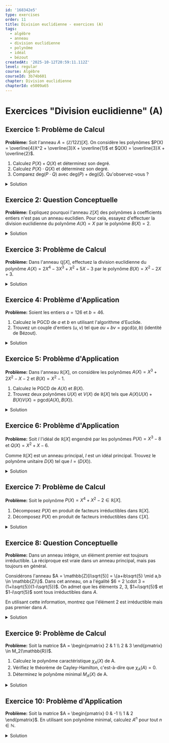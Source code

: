 ```yaml
---
id: '168342e5'
type: exercises
order: 11
title: Division euclidienne - exercices (A)
tags:
  - algèbre
  - anneau
  - division euclidienne
  - polynôme
  - idéal
  - bézout
createdAt: '2025-10-12T20:59:11.112Z'
level: regular
course: Algèbre
courseId: 3b74b601
chapter: Division euclidienne
chapterId: e5009a65
---
```

# Exercices "Division euclidienne" (A)

## Exercice 1: Problème de Calcul

**Problème:** Soit l'anneau $A = (\mathbb{Z}/12\mathbb{Z})[X]$. On considère les polynômes $P(X) = \overline{4}X^2 + \overline{3}X + \overline{1}$ et $Q(X) = \overline{3}X + \overline{2}$.

1.  Calculez $P(X) + Q(X)$ et déterminez son degré.
2.  Calculez $P(X) \cdot Q(X)$ et déterminez son degré.
3.  Comparez $\text{deg}(P \cdot Q)$ avec $\text{deg}(P) + \text{deg}(Q)$. Qu'observez-vous ?

<details>

<summary>Solution</summary>

**Méthode:** Les opérations sur les polynômes dans $(\mathbb{Z}/12\mathbb{Z})[X]$ suivent les règles standards de l'addition et de la multiplication, mais les calculs sur les coefficients sont effectués modulo 12. Une attention particulière doit être portée au degré du produit, car l'anneau $\mathbb{Z}/12\mathbb{Z}$ n'est pas intègre.

**Étapes:**

1.  **Calcul de la somme :**

    On additionne les coefficients des termes de même degré.

    $P(X) + Q(X) = (\overline{4}X^2 + \overline{3}X + \overline{1}) + (\overline{3}X + \overline{2})$

    $P(X) + Q(X) = \overline{4}X^2 + (\overline{3}+\overline{3})X + (\overline{1}+\overline{2})$

    $P(X) + Q(X) = \overline{4}X^2 + \overline{6}X + \overline{3}$

    Le degré de la somme est $\text{deg}(P+Q) = 2$.

2.  **Calcul du produit :**

    On utilise la distributivité, en effectuant les calculs des coefficients modulo 12.

    $P(X) \cdot Q(X) = (\overline{4}X^2 + \overline{3}X + \overline{1}) \cdot (\overline{3}X + \overline{2})$

    $= \overline{4}X^2(\overline{3}X + \overline{2}) + \overline{3}X(\overline{3}X + \overline{2}) + \overline{1}(\overline{3}X + \overline{2})$

    $= (\overline{12}X^3 + \overline{8}X^2) + (\overline{9}X^2 + \overline{6}X) + (\overline{3}X + \overline{2})$

    On regroupe les termes de même degré :

    $= \overline{12}X^3 + (\overline{8}+\overline{9})X^2 + (\overline{6}+\overline{3})X + \overline{2}$

    $= \overline{0}X^3 + \overline{17}X^2 + \overline{9}X + \overline{2}$

    Comme $\overline{17} \equiv \overline{5} \pmod{12}$, on a :

    $P(X) \cdot Q(X) = \overline{5}X^2 + \overline{9}X + \overline{2}$

    Le degré du produit est $\text{deg}(P \cdot Q) = 2$.

3.  **Comparaison des degrés :**

    On a $\text{deg}(P) = 2$ et $\text{deg}(Q) = 1$.

    La somme des degrés est $\text{deg}(P) + \text{deg}(Q) = 2+1=3$.

    On observe que $\text{deg}(P \cdot Q) = 2$, ce qui est strictement inférieur à $\text{deg}(P) + \text{deg}(Q) = 3$.

    Cette situation est possible car l'anneau des coefficients $\mathbb{Z}/12\mathbb{Z}$ n'est pas intègre. Le produit des coefficients dominants de $P$ et $Q$, qui sont $\overline{4}$ et $\overline{3}$, est $\overline{4} \cdot \overline{3} = \overline{12} \equiv \overline{0} \pmod{12}$. L'annulation de ce produit a fait chuter le degré du polynôme produit.

**Réponse:**

1.  $P(X)+Q(X) = \overline{4}X^2 + \overline{6}X + \overline{3}$, $\text{deg}(P+Q) = 2$
2.  $P(X) \cdot Q(X) = \overline{5}X^2 + \overline{9}X + \overline{2}$, $\text{deg}(P \cdot Q) = 2$
3.  $\text{deg}(P \cdot Q) < \text{deg}(P) + \text{deg}(Q)$, car $\mathbb{Z}/12\mathbb{Z}$ n'est pas un anneau intègre.

</details>

## Exercice 2: Question Conceptuelle

**Problème:** Expliquez pourquoi l'anneau $\mathbb{Z}[X]$ des polynômes à coefficients entiers n'est pas un anneau euclidien. Pour cela, essayez d'effectuer la division euclidienne du polynôme $A(X)=X$ par le polynôme $B(X)=2$.

<details>

<summary>Solution</summary>

**Méthode:** On utilise la définition d'un anneau euclidien. Si $\mathbb{Z}[X]$ était euclidien, il devrait exister une division euclidienne pour tout couple de polynômes $(A, B)$ avec $B \ne 0$. Le stathme usuel pour les polynômes est le degré. Nous allons montrer par l'absurde que la division de $A(X)=X$ par $B(X)=2$ est impossible.

**Étapes:**

1.  **Hypothèse :** Supposons que $\mathbb{Z}[X]$ est un anneau euclidien. Le stathme naturel serait le degré, $\delta(P) = \text{deg}(P)$.
2.  **Application de la division euclidienne :** On veut diviser $A(X) = X$ par $B(X) = 2$. Selon la définition d'un anneau euclidien, il devrait exister un quotient $Q(X) \in \mathbb{Z}[X]$ et un reste $R(X) \in \mathbb{Z}[X]$ tels que :

    $A(X) = B(X) \cdot Q(X) + R(X)$ et $\text{deg}(R) < \text{deg}(B)$.

3.  **Analyse de l'équation :**

    L'équation s'écrit : $X = 2 \cdot Q(X) + R(X)$.

    Le degré du diviseur est $\text{deg}(B) = \text{deg}(2) = 0$.

    La condition sur le reste est donc $\text{deg}(R) < 0$, ce qui signifie que $\text{deg}(R) = -\infty$. Le seul polynôme de degré $-\infty$ est le polynôme nul.

    Donc, si une telle division était possible, on devrait avoir $R(X)=0$.

4.  **Contradiction :**

    L'équation devient alors $X = 2 \cdot Q(X)$.

    Soit $Q(X) = a_n X^n + \dots + a_1 X + a_0$ un polynôme de $\mathbb{Z}[X]$ (les $a_i$ sont des entiers).

    Alors $2 \cdot Q(X) = 2a_n X^n + \dots + 2a_1 X + 2a_0$.

    Pour que $2 \cdot Q(X)$ soit égal à $X$, on doit identifier les coefficients.

    -   Le coefficient de $X$ doit être 1, donc $2a_1 = 1$.
    -   Tous les autres coefficients doivent être nuls.

    L'équation $2a_1 = 1$ n'a pas de solution dans l'anneau des entiers $\mathbb{Z}$, car $a_1$ devrait être $1/2$.

5.  **Conclusion :** Il n'existe pas de polynôme $Q(X)$ à coefficients entiers tel que $X = 2 \cdot Q(X)$. La division euclidienne de $X$ par $2$ est donc impossible dans $\mathbb{Z}[X]$. Par conséquent, $\mathbb{Z}[X]$ n'est pas un anneau euclidien.

**Réponse:** L'anneau $\mathbb{Z}[X]$ n'est pas euclidien car la division euclidienne n'est pas toujours possible. Par exemple, pour diviser $X$ par $2$, il faudrait trouver $Q(X), R(X) \in \mathbb{Z}[X]$ tels que $X = 2Q(X) + R(X)$ avec $\text{deg}(R) < \text{deg}(2)=0$. Ceci impose $R(X)=0$, et donc $X=2Q(X)$. Cette équation n'a pas de solution dans $\mathbb{Z}[X]$, car le coefficient de $X$ dans $2Q(X)$ est toujours un entier pair.

</details>

## Exercice 3: Problème de Calcul

**Problème:** Dans l'anneau $\mathbb{Q}[X]$, effectuez la division euclidienne du polynôme $A(X) = 2X^4 - 3X^3 + X^2 + 5X - 3$ par le polynôme $B(X) = X^2 - 2X + 3$.

<details>

<summary>Solution</summary>

**Méthode:** On utilise l'algorithme de division longue (ou division posée) pour les polynômes, qui est analogue à la division longue pour les entiers. À chaque étape, on cherche à éliminer le terme de plus haut degré du dividende partiel.

**Étapes:**

1.  **Initialisation :**

    Dividende : $A(X) = 2X^4 - 3X^3 + X^2 + 5X - 3$

    Diviseur : $B(X) = X^2 - 2X + 3$

2.  **Étape 1 :**

    On divise le terme de plus haut degré de $A(X)$, soit $2X^4$, par le terme de plus haut degré de $B(X)$, soit $X^2$.

    $2X^4 / X^2 = 2X^2$. C'est le premier terme du quotient.

    On multiplie $B(X)$ par $2X^2$ : $2X^2(X^2 - 2X + 3) = 2X^4 - 4X^3 + 6X^2$.

    On soustrait ce résultat de $A(X)$ :

    $(2X^4 - 3X^3 + X^2 + 5X - 3) - (2X^4 - 4X^3 + 6X^2) = X^3 - 5X^2 + 5X - 3$.

3.  **Étape 2 :**

    Le nouveau dividende est $X^3 - 5X^2 + 5X - 3$.

    On divise son terme de plus haut degré, $X^3$, par $X^2$ : $X^3 / X^2 = X$. C'est le deuxième terme du quotient.

    On multiplie $B(X)$ par $X$ : $X(X^2 - 2X + 3) = X^3 - 2X^2 + 3X$.

    On soustrait :

    $(X^3 - 5X^2 + 5X - 3) - (X^3 - 2X^2 + 3X) = -3X^2 + 2X - 3$.

4.  **Étape 3 :**

    Le nouveau dividende est $-3X^2 + 2X - 3$.

    On divise son terme de plus haut degré, $-3X^2$, par $X^2$ : $-3X^2 / X^2 = -3$. C'est le troisième terme du quotient.

    On multiplie $B(X)$ par $-3$ : $-3(X^2 - 2X + 3) = -3X^2 + 6X - 9$.

    On soustrait :

    $(-3X^2 + 2X - 3) - (-3X^2 + 6X - 9) = -4X + 6$.

5.  **Conclusion :**

    Le quotient est $Q(X) = 2X^2 + X - 3$.

    Le dernier reste est $R(X) = -4X + 6$.

    Le degré du reste, $\text{deg}(R) = 1$, est strictement inférieur au degré du diviseur, $\text{deg}(B) = 2$. L'algorithme est terminé.

    On a bien : $A(X) = B(X) \cdot Q(X) + R(X)$.

    $(X^2 - 2X + 3)(2X^2 + X - 3) + (-4X + 6) = 2X^4 - 3X^3 + X^2 + 9X - 9 - 4X + 6 = 2X^4 - 3X^3 + X^2 + 5X - 3$.

**Réponse:** Le quotient est $Q(X) = 2X^2 + X - 3$ et le reste est $R(X) = -4X + 6$. L'équation de la division euclidienne est :

$$ 2X^4 - 3X^3 + X^2 + 5X - 3 = (X^2 - 2X + 3)(2X^2 + X - 3) + (-4X + 6) $$

</details>

## Exercice 4: Problème d'Application

**Problème:** Soient les entiers $a=126$ et $b=46$.

1.  Calculez le PGCD de $a$ et $b$ en utilisant l'algorithme d'Euclide.
2.  Trouvez un couple d'entiers $(u, v)$ tel que $au+bv = \text{pgcd}(a,b)$ (identité de Bézout).

<details>

<summary>Solution</summary>

**Méthode:** On applique d'abord l'algorithme d'Euclide en effectuant des divisions successives pour trouver le PGCD (le dernier reste non nul). Ensuite, on "remonte" les équations de ces divisions pour exprimer le PGCD comme une combinaison linéaire de $a$ et $b$.

**Étapes:**

1.  **Algorithme d'Euclide :**
    -   $126 = 2 \cdot 46 + 34 \quad (L_1)$
    -   $46 = 1 \cdot 34 + 12 \quad (L_2)$
    -   $34 = 2 \cdot 12 + 10 \quad (L_3)$
    -   $12 = 1 \cdot 10 + 2 \quad (L_4)$
    -   $10 = 5 \cdot 2 + 0$

    Le dernier reste non nul est 2. Donc, $\text{pgcd}(126, 46) = 2$.

2.  **Algorithme d'Euclide étendu (remontée) :**

    On part de l'avant-dernière ligne $(L_4)$ et on exprime le PGCD :

    $2 = 12 - 1 \cdot 10$

    On utilise la ligne précédente $(L_3)$ pour exprimer le reste $10$ : $10 = 34 - 2 \cdot 12$.

    On substitue cette expression de $10$ dans l'équation pour $2$ :

    $2 = 12 - 1 \cdot (34 - 2 \cdot 12) = 12 - 34 + 2 \cdot 12 = 3 \cdot 12 - 1 \cdot 34$

    On utilise la ligne $(L_2)$ pour exprimer le reste $12$ : $12 = 46 - 1 \cdot 34$.

    On substitue :

    $2 = 3 \cdot (46 - 1 \cdot 34) - 1 \cdot 34 = 3 \cdot 46 - 3 \cdot 34 - 1 \cdot 34 = 3 \cdot 46 - 4 \cdot 34$

    Enfin, on utilise la ligne $(L_1)$ pour exprimer le reste $34$ : $34 = 126 - 2 \cdot 46$.

    On substitue :

    $2 = 3 \cdot 46 - 4 \cdot (126 - 2 \cdot 46) = 3 \cdot 46 - 4 \cdot 126 + 8 \cdot 46$

    $2 = (3+8) \cdot 46 - 4 \cdot 126 = 11 \cdot 46 - 4 \cdot 126$

    On a donc l'identité $126(-4) + 46(11) = 2$.

    Un couple de coefficients de Bézout est $(u,v) = (-4, 11)$.

**Réponse:**

1.  $\text{pgcd}(126, 46) = 2$
2.  Un couple $(u,v)$ est $(-4, 11)$, ce qui donne l'identité de Bézout : $126 \cdot (-4) + 46 \cdot 11 = 2$.

</details>

## Exercice 5: Problème d'Application

**Problème:** Dans l'anneau $\mathbb{R}[X]$, on considère les polynômes $A(X) = X^3 + 2X^2 - X - 2$ et $B(X) = X^2 - 1$.

1.  Calculez le PGCD de $A(X)$ et $B(X)$.
2.  Trouvez deux polynômes $U(X)$ et $V(X)$ de $\mathbb{R}[X]$ tels que $A(X)U(X) + B(X)V(X) = \text{pgcd}(A(X), B(X))$.

<details>

<summary>Solution</summary>

**Méthode:** On applique l'algorithme d'Euclide pour les polynômes. Le PGCD est le dernier reste non nul, rendu unitaire (en divisant par son coefficient dominant). Ensuite, on remonte les divisions pour trouver les polynômes de Bézout $U(X)$ et $V(X)$.

**Étapes:**

1.  **Algorithme d'Euclide pour les polynômes :**
    -   On divise $A(X)$ par $B(X)$ :

        $X^3 + 2X^2 - X - 2 = (X+2)(X^2-1) + 0$.

        La division donne $X^3 + 2X^2 - X - 2 = (X^2-1)(X+2)$.

        Le reste de la première division est $R_1(X)=0$.

        Cela signifie que $B(X)$ divise $A(X)$.

    -   Dans ce cas, le PGCD est simplement $B(X)$ (ou un polynôme associé).

        Le PGCD unitaire est $X^2-1$.

        *Note : Si le reste n'était pas nul, on continuerait l'algorithme.*

        Par exemple, si $A(X) = X^3+1$ et $B(X) = X^2+1$.

        $X^3+1 = X(X^2+1) + (-X+1)$. Reste $R_1(X) = -X+1$.

        $X^2+1 = (-X-1)(-X+1) + 2$. Reste $R_2(X) = 2$.

        Le dernier reste non nul est 2. Le PGCD unitaire est 1.

2.  **Identité de Bézout :**

    Puisque $B(X)$ divise $A(X)$, on a $A(X) = Q(X)B(X)$ où $Q(X)=X+2$.

    On peut écrire $A(X) - (X+2)B(X) = 0$.

    Le PGCD est $D(X) = X^2-1 = B(X)$.

    On cherche $U(X)$ et $V(X)$ tels que $A(X)U(X) + B(X)V(X) = B(X)$.

    Une solution évidente est de prendre $U(X) = 0$ et $V(X) = 1$.

    On a bien $A(X) \cdot 0 + B(X) \cdot 1 = B(X)$.

**Réponse:**

1.  Comme $A(X) = (X+2)(X^2-1)$, $B(X)$ divise $A(X)$, donc $\text{pgcd}(A(X), B(X)) = X^2-1$.
2.  Une solution pour l'identité de Bézout est $U(X) = 0$ et $V(X) = 1$.

</details>

## Exercice 6: Problème d'Application

**Problème:** Soit $I$ l'idéal de $\mathbb{R}[X]$ engendré par les polynômes $P(X) = X^3 - 8$ et $Q(X) = X^2 + X - 6$.

Comme $\mathbb{R}[X]$ est un anneau principal, $I$ est un idéal principal. Trouvez le polynôme unitaire $D(X)$ tel que $I = (D(X))$.

<details>

<summary>Solution</summary>

**Méthode:** L'idéal engendré par $P(X)$ et $Q(X)$, noté $I=(P(X), Q(X))$, est l'ensemble des combinaisons linéaires $P(X)U(X) + Q(X)V(X)$. Dans un anneau principal, cet idéal est aussi engendré par un seul élément, qui est le PGCD de $P(X)$ et $Q(X)$. Il suffit donc de calculer $\text{pgcd}(P(X), Q(X))$.

**Étapes:**

1.  **Calculer le PGCD de $P(X)$ et $Q(X)$ avec l'algorithme d'Euclide.**

    $P(X) = X^3 - 8$

    $Q(X) = X^2 + X - 6$

2.  **Première division : diviser $P(X)$ par $Q(X)$.**

    Par division longue :

    $(X^3 - 8) = (X-1)(X^2+X-6) + (7X - 14)$.

    Le premier reste est $R_1(X) = 7X - 14$.

3.  **Deuxième division : diviser $Q(X)$ par $R_1(X)$.**

    $Q(X) = X^2 + X - 6$. On peut simplifier $R_1(X)$ en le rendant unitaire pour faciliter le calcul : $R'_1(X) = \frac{1}{7}R_1(X) = X-2$. Le PGCD sera le même.

    Divisons $Q(X)$ par $X-2$. On peut utiliser la division synthétique (ou de Horner) puisque le diviseur est de degré 1. La racine est 2.

    $Q(2) = 2^2 + 2 - 6 = 4+2-6=0$.

    Puisque $Q(2)=0$, $(X-2)$ divise $Q(X)$.

    $X^2 + X - 6 = (X-2)(X+3)$.

    Le reste de la division de $Q(X)$ par $(X-2)$ est 0.

4.  **Conclusion de l'algorithme.**

    Le dernier reste non nul (avant simplification) était $R_1(X) = 7X-14$.

    Le PGCD est donc $7X-14$.

    Le générateur unitaire de l'idéal est obtenu en divisant le PGCD par son coefficient dominant (7).

    $D(X) = \frac{1}{7}(7X-14) = X-2$.

5.  **Vérification.**

    L'idéal $I = (X^3-8, X^2+X-6)$ est donc égal à l'idéal $(X-2)$.

    On peut vérifier que $X-2$ divise bien les deux polynômes.

    $X^3-8 = (X-2)(X^2+2X+4)$.

    $X^2+X-6 = (X-2)(X+3)$.

    C'est correct.

**Réponse:** L'idéal $I$ est engendré par le polynôme unitaire $D(X) = X-2$. Donc $I = (X-2)$.

</details>

## Exercice 7: Problème de Calcul

**Problème:** Soit le polynôme $P(X) = X^4 + X^2 - 2 \in \mathbb{R}[X]$.

1.  Décomposez $P(X)$ en produit de facteurs irréductibles dans $\mathbb{R}[X]$.
2.  Décomposez $P(X)$ en produit de facteurs irréductibles dans $\mathbb{C}[X]$.

<details>

<summary>Solution</summary>

**Méthode:**

1.  Pour la décomposition dans $\mathbb{R}[X]$, on cherche d'abord les racines réelles et les facteurs de degré 1. Ensuite, on cherche des facteurs de degré 2 qui n'ont pas de racines réelles. On peut faire un changement de variable $Y=X^2$ pour trouver les racines de $Y^2+Y-2$.
2.  Pour la décomposition dans $\mathbb{C}[X]$, on sait que tout polynôme se scinde en facteurs de degré 1 (théorème de d'Alembert-Gauss). On cherche donc toutes les racines complexes du polynôme.

**Étapes:**

1.  **Décomposition dans $\mathbb{R}[X]$ :**
    -   On pose $Y=X^2$. L'équation $P(X)=0$ devient $Y^2+Y-2=0$.
    -   C'est une équation du second degré en $Y$. Le discriminant est $\Delta = 1^2 - 4(1)(-2) = 1+8=9$.
    -   Les solutions pour $Y$ sont $Y_1 = \frac{-1-\sqrt{9}}{2} = -2$ et $Y_2 = \frac{-1+\sqrt{9}}{2} = 1$.
    -   On revient à $X$ :
        -   $X^2 = Y_1 = -2$. Cette équation n'a pas de solution dans $\mathbb{R}$. Le polynôme $X^2+2$ est donc un facteur irréductible de $P(X)$ dans $\mathbb{R}[X]$.
        -   $X^2 = Y_2 = 1$. Cette équation a pour solutions $X=1$ et $X=-1$. Les polynômes $X-1$ et $X+1$ sont donc des facteurs de $P(X)$.
    -   La décomposition de $P(X)$ est donc le produit de ces facteurs :

        $P(X) = (X-1)(X+1)(X^2+2)$.

    -   Vérifions les facteurs : $(X-1)$, $(X+1)$ sont irréductibles (degré 1). $(X^2+2)$ est irréductible dans $\mathbb{R}[X]$ car son discriminant est $\Delta = 0^2 - 4(1)(2) = -8 < 0$.

2.  **Décomposition dans $\mathbb{C}[X]$ :**
    -   On repart de la décomposition dans $\mathbb{R}[X]$: $P(X) = (X-1)(X+1)(X^2+2)$.
    -   Les facteurs de degré 1 sont déjà irréductibles dans $\mathbb{C}[X]$.
    -   On s'intéresse au facteur $X^2+2$. Dans $\mathbb{C}$, on peut le factoriser en trouvant ses racines.
    -   $X^2 = -2 \implies X = \pm \sqrt{-2} \implies X = \pm i\sqrt{2}$.
    -   Donc, $X^2+2 = (X - i\sqrt{2})(X + i\sqrt{2})$.
    -   En combinant tous les facteurs, on obtient la décomposition complète dans $\mathbb{C}[X]$ :

        $P(X) = (X-1)(X+1)(X - i\sqrt{2})(X + i\sqrt{2})$.

    -   Tous les facteurs sont de degré 1, donc ils sont irréductibles dans $\mathbb{C}[X]$.

**Réponse:**

1.  Dans $\mathbb{R}[X]$, la décomposition est $P(X) = (X-1)(X+1)(X^2+2)$.
2.  Dans $\mathbb{C}[X]$, la décomposition est $P(X) = (X-1)(X+1)(X - i\sqrt{2})(X + i\sqrt{2})$.

</details>

## Exercice 8: Question Conceptuelle

**Problème:** Dans un anneau intègre, un élément premier est toujours irréductible. La réciproque est vraie dans un anneau principal, mais pas toujours en général.

Considérons l'anneau $A = \mathbb{Z}[i\sqrt{5}] = \{a+ib\sqrt{5} \mid a,b \in \mathbb{Z}\}$. Dans cet anneau, on a l'égalité $6 = 2 \cdot 3 = (1+i\sqrt{5})(1-i\sqrt{5})$. On admet que les éléments $2$, $3$, $1+i\sqrt{5}$ et $1-i\sqrt{5}$ sont tous irréductibles dans $A$.

En utilisant cette information, montrez que l'élément $2$ est irréductible mais pas premier dans $A$.

<details>

<summary>Solution</summary>

**Méthode:** On utilise les définitions d'élément irréductible et d'élément premier.

- **Irréductible :** L'énoncé nous demande de l'admettre.
- **Premier :** Un élément $p$ est premier si, pour tous $a, b \in A$, $p|ab \implies p|a$ ou $p|b$.

Nous allons montrer que $2$ ne vérifie pas cette condition de divisibilité.

**Étapes:**

1.  **Vérifier la condition "irréductible" :** Par hypothèse de l'énoncé, on admet que $2$ est irréductible dans $A=\mathbb{Z}[i\sqrt{5}]$.

2.  **Vérifier la condition "premier" :**
    -   On part de l'égalité $6 = (1+i\sqrt{5})(1-i\sqrt{5})$.
    -   Comme $6 = 2 \cdot 3$, on peut dire que $2$ divise $6$.
    -   Donc, $2$ divise le produit $(1+i\sqrt{5})(1-i\sqrt{5})$.

3.  **Appliquer la définition d'un élément premier :**

    Si $2$ était premier, alors du fait que $2 | (1+i\sqrt{5})(1-i\sqrt{5})$, on devrait avoir :

    $2 | (1+i\sqrt{5})$   OU   $2 | (1-i\sqrt{5})$.

4.  **Tester les conditions de divisibilité :**
    -   Est-ce que $2$ divise $1+i\sqrt{5}$ ?

        Si c'était le cas, il existerait un élément $z = a+ib\sqrt{5} \in A$ tel que $1+i\sqrt{5} = 2(a+ib\sqrt{5}) = 2a + i(2b)\sqrt{5}$.

        Par identification des parties réelle et imaginaire (coefficient de $i\sqrt{5}$), on aurait :

        $1 = 2a$ et $1 = 2b$.

        Ces équations n'ont pas de solution pour $a, b \in \mathbb{Z}$. Donc $2$ ne divise pas $1+i\sqrt{5}$.

    -   Est-ce que $2$ divise $1-i\sqrt{5}$ ?

        De même, il existerait $z = a+ib\sqrt{5} \in A$ tel que $1-i\sqrt{5} = 2(a+ib\sqrt{5})$.

        Cela donnerait $1=2a$ et $-1=2b$, qui n'ont pas de solution dans $\mathbb{Z}$. Donc $2$ ne divise pas $1-i\sqrt{5}$.

5.  **Conclusion :**

    On a trouvé une situation où $2$ divise un produit, mais ne divise aucun des facteurs. Par conséquent, $2$ ne satisfait pas la définition d'un élément premier.

**Réponse:** L'élément $2$ est irréductible par hypothèse. Cependant, $2$ n'est pas premier car il divise le produit $(1+i\sqrt{5})(1-i\sqrt{5}) = 6$, mais il ne divise ni $1+i\sqrt{5}$ ni $1-i\sqrt{5}$ dans l'anneau $\mathbb{Z}[i\sqrt{5}]$.

</details>

## Exercice 9: Problème de Calcul

**Problème:** Soit la matrice $A = \begin{pmatrix} 2 & 1 \\ 2 & 3 \end{pmatrix} \in M_2(\mathbb{R})$.

1.  Calculez le polynôme caractéristique $\chi_A(X)$ de A.
2.  Vérifiez le théorème de Cayley-Hamilton, c'est-à-dire que $\chi_A(A) = 0$.
3.  Déterminez le polynôme minimal $M_A(X)$ de A.

<details>

<summary>Solution</summary>

**Méthode:**

1. Le polynôme caractéristique est $\chi_A(X) = \det(XI_2 - A)$.
2. On remplace $X$ par $A$ dans l'expression de $\chi_A(X)$ et on vérifie si on obtient la matrice nulle.
3. Le polynôme minimal $M_A(X)$ divise le polynôme caractéristique $\chi_A(X)$. On teste les diviseurs unitaires de $\chi_A(X)$ pour trouver celui de plus bas degré qui annule $A$.

**Étapes:**

1.  **Calcul du polynôme caractéristique :**

    $\chi_A(X) = \det(XI_2 - A) = \det \begin{pmatrix} X-2 & -1 \\ -2 & X-3 \end{pmatrix}$

    $\chi_A(X) = (X-2)(X-3) - (-1)(-2)$

    $\chi_A(X) = X^2 - 5X + 6 - 2 = X^2 - 5X + 4$.

2.  **Vérification de Cayley-Hamilton :**

    On doit vérifier que $A^2 - 5A + 4I_2 = 0$.

    -   Calculons $A^2$ :

        $A^2 = \begin{pmatrix} 2 & 1 \\ 2 & 3 \end{pmatrix} \begin{pmatrix} 2 & 1 \\ 2 & 3 \end{pmatrix} = \begin{pmatrix} 4+2 & 2+3 \\ 4+6 & 2+9 \end{pmatrix} = \begin{pmatrix} 6 & 5 \\ 10 & 11 \end{pmatrix}$.

    -   Calculons $A^2 - 5A + 4I_2$ :

        $\begin{pmatrix} 6 & 5 \\ 10 & 11 \end{pmatrix} - 5 \begin{pmatrix} 2 & 1 \\ 2 & 3 \end{pmatrix} + 4 \begin{pmatrix} 1 & 0 \\ 0 & 1 \end{pmatrix}$

        $= \begin{pmatrix} 6 & 5 \\ 10 & 11 \end{pmatrix} - \begin{pmatrix} 10 & 5 \\ 10 & 15 \end{pmatrix} + \begin{pmatrix} 4 & 0 \\ 0 & 4 \end{pmatrix}$

        $= \begin{pmatrix} 6-10+4 & 5-5+0 \\ 10-10+0 & 11-15+4 \end{pmatrix} = \begin{pmatrix} 0 & 0 \\ 0 & 0 \end{pmatrix}$.

    Le théorème de Cayley-Hamilton est bien vérifié.

3.  **Détermination du polynôme minimal :**
    -   Le polynôme minimal $M_A(X)$ doit diviser le polynôme caractéristique $\chi_A(X) = X^2 - 5X + 4$.
    -   Factorisons $\chi_A(X)$. Les racines de $X^2-5X+4=0$ sont $X=1$ et $X=4$.

        Donc, $\chi_A(X) = (X-1)(X-4)$.

    -   Les diviseurs unitaires de $\chi_A(X)$ sont $1$, $X-1$, $X-4$ et $(X-1)(X-4)$.
    -   Le polynôme minimal ne peut pas être $1$ (qui n'annule jamais une matrice).
    -   Testons les diviseurs de degré 1 :
        -   $P_1(X) = X-1$. $P_1(A) = A-I = \begin{pmatrix} 2-1 & 1 \\ 2 & 3-1 \end{pmatrix} = \begin{pmatrix} 1 & 1 \\ 2 & 2 \end{pmatrix} \ne 0$.
        -   $P_2(X) = X-4$. $P_2(A) = A-4I = \begin{pmatrix} 2-4 & 1 \\ 2 & 3-4 \end{pmatrix} = \begin{pmatrix} -2 & 1 \\ 2 & -1 \end{pmatrix} \ne 0$.
    -   Puisqu'aucun polynôme de degré 1 n'annule $A$, le polynôme minimal doit être de degré 2.
    -   Comme $M_A(X)$ doit diviser $\chi_A(X)$ et être unitaire, la seule possibilité est $M_A(X) = \chi_A(X)$.

**Réponse:**

1.  $\chi_A(X) = X^2 - 5X + 4$
2.  Le calcul montre que $A^2 - 5A + 4I_2 = 0$.
3.  Le polynôme minimal est $M_A(X) = X^2 - 5X + 4$.

</details>

## Exercice 10: Problème d'Application

**Problème:** Soit la matrice $A = \begin{pmatrix} 0 & -1 \\ 1 & 2 \end{pmatrix}$. En utilisant son polynôme minimal, calculez $A^n$ pour tout $n \in \mathbb{N}$.

<details>

<summary>Solution</summary>

**Méthode:** On cherche d'abord le polynôme minimal $M_A(X)$. L'égalité $M_A(A)=0$ nous donne une relation de récurrence sur les puissances de $A$. Ensuite, on utilise la division euclidienne du polynôme $X^n$ par $M_A(X)$ pour exprimer $A^n$ en fonction de $I$ et $A$.

**Étapes:**

1.  **Trouver le polynôme minimal de A:**
    -   Polynôme caractéristique : $\chi_A(X) = \det(XI-A) = \det \begin{pmatrix} X & 1 \\ -1 & X-2 \end{pmatrix} = X(X-2) - (-1) = X^2 - 2X + 1 = (X-1)^2$.
    -   Le polynôme minimal $M_A(X)$ divise $\chi_A(X)$. Les diviseurs unitaires sont $1$, $X-1$, $(X-1)^2$.
    -   Testons $X-1$ : $A-I = \begin{pmatrix} -1 & -1 \\ 1 & 1 \end{pmatrix} \ne 0$.
    -   Donc le polynôme minimal est $M_A(X) = (X-1)^2 = X^2 - 2X + 1$.

2.  **Utiliser la relation du polynôme minimal :**

    $M_A(A)=0 \implies A^2 - 2A + I = 0$, soit $A^2 = 2A - I$.

    Cette relation permet de réduire les puissances de $A$.

3.  **Effectuer la division euclidienne de $X^n$ par $M_A(X)$ :**

    On divise $X^n$ par $M_A(X) = (X-1)^2$. Il existe $Q(X)$ et $R(X)$ tels que :

    $X^n = Q(X)(X-1)^2 + R(X)$, avec $\text{deg}(R) < 2$.

    Donc, $R(X)$ est de la forme $aX+b$.

    $X^n = Q(X)(X-1)^2 + aX+b$.

4.  **Trouver les coefficients $a$ et $b$ :**
    -   On évalue l'équation en la racine du diviseur, ici $X=1$.

        $1^n = Q(1)(1-1)^2 + a(1)+b \implies 1 = a+b$.

    -   Comme la racine est double, on peut dériver l'équation par rapport à $X$ avant d'évaluer.

        $nX^{n-1} = Q'(X)(X-1)^2 + Q(X) \cdot 2(X-1) + a$.

    -   On évalue la dérivée en $X=1$ :

        $n(1)^{n-1} = 0 + 0 + a \implies n = a$.

    -   On résout le système : $a=n$ et $a+b=1 \implies b=1-n$.
    -   Le reste est donc $R(X) = nX + (1-n)$.

5.  **Calculer $A^n$ :**

    On évalue la relation de division en $X=A$ :

    $A^n = Q(A)(A-I)^2 + nA + (1-n)I$.

    Comme $(A-I)^2 = M_A(A)=0$, le premier terme s'annule.

    Il reste : $A^n = nA + (1-n)I$.

6.  **Exprimer le résultat final sous forme de matrice :**

    $A^n = n \begin{pmatrix} 0 & -1 \\ 1 & 2 \end{pmatrix} + (1-n) \begin{pmatrix} 1 & 0 \\ 0 & 1 \end{pmatrix}$

    $A^n = \begin{pmatrix} 0 & -n \\ n & 2n \end{pmatrix} + \begin{pmatrix} 1-n & 0 \\ 0 & 1-n \end{pmatrix} = \begin{pmatrix} 1-n & -n \\ n & 1+n \end{pmatrix}$.

**Réponse:** Pour tout $n \in \mathbb{N}$,

$$ A^n = \begin{pmatrix} 1-n & -n \\ n & 1+n \end{pmatrix} $$

</details>
